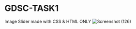 # GDSC-TASK1
Image Slider made with CSS &amp; HTML ONLY
![Screenshot (126)](https://user-images.githubusercontent.com/83290371/133376237-9c52a243-7085-4a0c-a195-8495851c9895.png)
